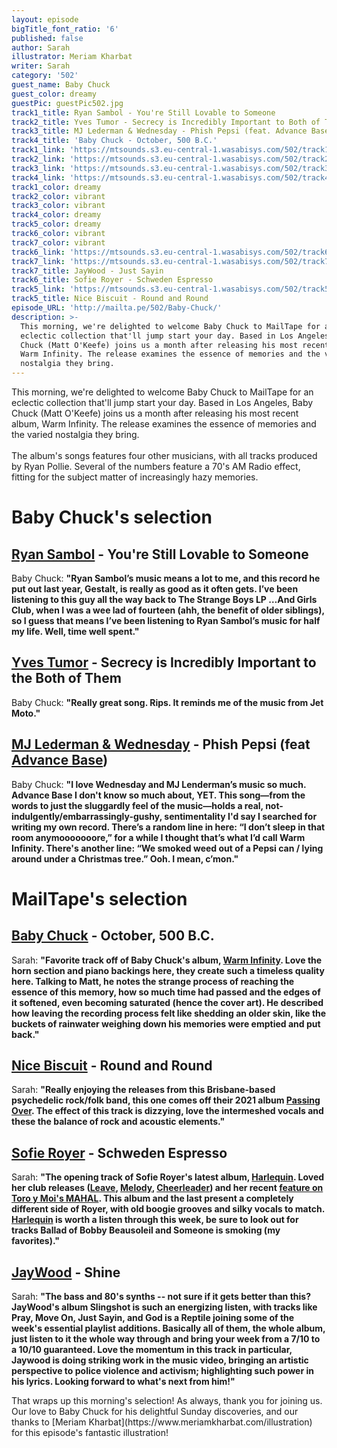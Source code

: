 ```yaml
---
layout: episode
bigTitle_font_ratio: '6'
published: false
author: Sarah
illustrator: Meriam Kharbat
writer: Sarah
category: '502'
guest_name: Baby Chuck
guest_color: dreamy
guestPic: guestPic502.jpg
track1_title: Ryan Sambol - You're Still Lovable to Someone
track2_title: Yves Tumor - Secrecy is Incredibly Important to Both of Them
track3_title: MJ Lederman & Wednesday - Phish Pepsi (feat. Advance Base)
track4_title: 'Baby Chuck - October, 500 B.C.'
track1_link: 'https://mtsounds.s3.eu-central-1.wasabisys.com/502/track1.mp3'
track2_link: 'https://mtsounds.s3.eu-central-1.wasabisys.com/502/track2.mp3'
track3_link: 'https://mtsounds.s3.eu-central-1.wasabisys.com/502/track3.mp3'
track4_link: 'https://mtsounds.s3.eu-central-1.wasabisys.com/502/track4.mp3'
track1_color: dreamy
track2_color: vibrant
track3_color: vibrant
track4_color: dreamy
track5_color: dreamy
track6_color: vibrant
track7_color: vibrant
track6_link: 'https://mtsounds.s3.eu-central-1.wasabisys.com/502/track6.mp3'
track7_link: 'https://mtsounds.s3.eu-central-1.wasabisys.com/502/track7.mp3'
track7_title: JayWood - Just Sayin
track6_title: Sofie Royer - Schweden Espresso
track5_link: 'https://mtsounds.s3.eu-central-1.wasabisys.com/502/track5.mp3'
track5_title: Nice Biscuit - Round and Round
episode_URL: 'http://mailta.pe/502/Baby-Chuck/'
description: >-
  This morning, we're delighted to welcome Baby Chuck to MailTape for an
  eclectic collection that'll jump start your day. Based in Los Angeles, Baby
  Chuck (Matt O'Keefe) joins us a month after releasing his most recent album,
  Warm Infinity. The release examines the essence of memories and the varied
  nostalgia they bring.
---
```

<p id="introduction"> This morning, we're delighted to welcome Baby Chuck to MailTape for an eclectic collection that'll jump start your day. Based in Los Angeles, Baby Chuck (Matt O'Keefe) joins us a month after releasing his most recent album, Warm Infinity. The release examines the essence of memories and the varied nostalgia they bring.
  <br><br>
The album's songs features four other musicians, with all tracks produced by Ryan Pollie. Several of the numbers feature a  70's AM Radio effect, fitting for the subject matter of increasingly hazy memories.</p>

# Baby Chuck's selection

## [Ryan Sambol](https://ryansambol.bandcamp.com/) - You're Still Lovable to Someone
Baby Chuck: **"**Ryan Sambol’s music means a lot to me, and this record he put out last year, Gestalt, is really as good as it often gets. I’ve been listening to this guy all the way back to The Strange Boys LP …And Girls Club, when I was a wee lad of fourteen (ahh, the benefit of older siblings), so I guess that means I’ve been listening to Ryan Sambol’s music for half my life. Well, time well spent.**"**

## [Yves Tumor](https://yves-tumor.com/) - Secrecy is Incredibly Important to the Both of Them
Baby Chuck: **"**Really great song. Rips. It reminds me of the music from Jet Moto.**"**

## [MJ Lederman & Wednesday](https://mjlenderman.bandcamp.com/) - Phish Pepsi (feat [Advance Base](https://advancebase.bandcamp.com/))
Baby Chuck: **"**I love Wednesday and MJ Lenderman’s music so much. Advance Base I don't know so much about, YET. This song—from the words to just the sluggardly feel of the music—holds a real, not-indulgently/embarrassingly-gushy, sentimentality I'd say I searched for writing my own record. There’s a random line in here: “I don’t sleep in that room anymooooooore,” for a while I thought that’s what I’d call Warm Infinity. There's another line: “We smoked weed out of a Pepsi can / lying around under a Christmas tree.” Ooh. I mean, c’mon.**"**

# MailTape's selection

## [Baby Chuck](https://babychuck.bandcamp.com/album/warm-infinity) - October, 500 B.C.
Sarah: **"**Favorite track off of Baby Chuck's album, [Warm Infinity](https://babychuck.bandcamp.com/album/warm-infinity). Love the horn section and piano backings here, they create such a timeless quality here. Talking to Matt, he notes the strange process of reaching the essence of this memory, how so much time had passed and the edges of it softened, even becoming saturated (hence the cover art). He described how leaving the recording process felt like shedding an older skin, like the buckets of rainwater weighing down his memories were emptied and put back.**"**

## [Nice Biscuit](https://nicebiscuit.bandcamp.com/) - Round and Round
Sarah: **"**Really enjoying the releases from this Brisbane-based psychedelic rock/folk band, this one comes off their 2021 album [Passing Over](https://nicebiscuit.bandcamp.com/album/passing-over). The effect of this track is dizzying, love the intermeshed vocals and these the balance of rock and acoustic elements.**"**

## [Sofie Royer](https://www.instagram.com/sofieroyer/?hl=en) - Schweden Espresso
Sarah: **"**The opening track of Sofie Royer's latest album, [Harlequin](https://sofieroyer.bandcamp.com/album/harlequin). Loved her club releases ([Leave](https://www.youtube.com/watch?v=yLFMfc2QGKE), [Melody](https://www.youtube.com/watch?v=n2NYBA4MfY0), [Cheerleader](https://www.youtube.com/watch?v=hsh4so-DjqM)) and her recent [feature on Toro y Moi's MAHAL](https://www.youtube.com/watch?v=vniX7UCBlNI). This album and the last present a completely different side of Royer, with old boogie grooves and silky vocals to match. [Harlequin](https://sofieroyer.bandcamp.com/album/harlequin) is worth a listen through this week, be sure to look out for tracks Ballad of Bobby Beausoleil and Someone is smoking (my favorites).**"**

## [JayWood](https://morsels.website/) - Shine
Sarah: **"**The bass and 80's synths -- not sure if it gets better than this? JayWood's album Slingshot is such an energizing listen, with tracks like Pray, Move On, Just Sayin, and God is a Reptile joining some of the week's essential playlist additions. Basically all of them, the whole album, just listen to it the whole way through and bring your week from a 7/10 to a 10/10 guaranteed. Love the momentum in this track in particular, Jaywood is doing striking work in the music video, bringing an artistic perspective to police violence and activism; highlighting such power in his lyrics. Looking forward to what's next from him!**"**

<p id="outroduction">That wraps up this morning's selection! As always, thank you for joining us. Our love to Baby Chuck for his delightful Sunday discoveries, and our thanks to [Meriam Kharbat](https://www.meriamkharbat.com/illustration) for this episode's fantastic illustration!</p>
